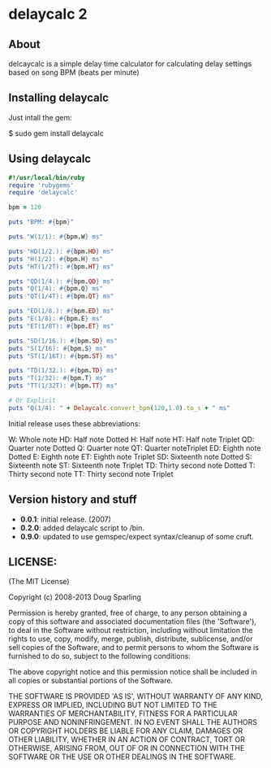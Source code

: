 # delaycalc 2

## About

delcaycalc is a simple delay time calculator for calculating delay settings based on song BPM (beats per minute)

## Installing delaycalc

Just intall the gem:

  $ sudo gem install delaycalc

## Using delaycalc

```ruby
#!/usr/local/bin/ruby
require 'rubygems'
require 'delaycalc'

bpm = 120

puts "BPM: #{bpm}"

puts "W(1/1): #{bpm.W} ms"

puts "HD(1/2.): #{bpm.HD} ms"
puts "H(1/2): #{bpm.H} ms"
puts "HT(1/2T): #{bpm.HT} ms"

puts "QD(1/4.): #{bpm.QD} ms"
puts "Q(1/4): #{bpm.Q} ms"
puts "QT(1/4T): #{bpm.QT} ms"

puts "ED(1/8.): #{bpm.ED} ms"
puts "E(1/8): #{bpm.E} ms"
puts "ET(1/8T): #{bpm.ET} ms"

puts "SD(1/16.): #{bpm.SD} ms"
puts "S(1/16): #{bpm.S} ms"
puts "ST(1/16T): #{bpm.ST} ms"

puts "TD(1/32.): #{bpm.TD} ms"
puts "T(1/32): #{bpm.T} ms"
puts "TT(1/32T): #{bpm.TT} ms"

# Or Explicit
puts "Q(1/4): " + Delaycalc.convert_bpm(120,1.0).to_s + " ms"
```

Initial release uses these abbreviations:

W:  Whole note
HD: Half note Dotted
H:  Half note
HT: Half note Triplet
QD: Quarter note Dotted
Q:  Quarter note
QT: Quarter noteTriplet
ED: Eighth note Dotted
E:  Eighth note
ET: Eighth note Triplet
SD: Sixteenth note Dotted
S: Sixteenth note
ST: Sixteenth note Triplet
TD: Thirty second note Dotted
T: Thirty second note
TT: Thirty second note Triplet

## Version history and stuff

* **0.0.1**: initial release. (2007)
* **0.2.0**: added delaycalc script to /bin.
* **0.9.0**: updated to use gemspec/expect syntax/cleanup of some cruft.

## LICENSE:

(The MIT License)

Copyright (c) 2008-2013 Doug Sparling

Permission is hereby granted, free of charge, to any person obtaining
a copy of this software and associated documentation files (the
'Software'), to deal in the Software without restriction, including
without limitation the rights to use, copy, modify, merge, publish,
distribute, sublicense, and/or sell copies of the Software, and to
permit persons to whom the Software is furnished to do so, subject to
the following conditions:

The above copyright notice and this permission notice shall be
included in all copies or substantial portions of the Software.

THE SOFTWARE IS PROVIDED 'AS IS', WITHOUT WARRANTY OF ANY KIND,
EXPRESS OR IMPLIED, INCLUDING BUT NOT LIMITED TO THE WARRANTIES OF
MERCHANTABILITY, FITNESS FOR A PARTICULAR PURPOSE AND NONINFRINGEMENT.
IN NO EVENT SHALL THE AUTHORS OR COPYRIGHT HOLDERS BE LIABLE FOR ANY
CLAIM, DAMAGES OR OTHER LIABILITY, WHETHER IN AN ACTION OF CONTRACT,
TORT OR OTHERWISE, ARISING FROM, OUT OF OR IN CONNECTION WITH THE
SOFTWARE OR THE USE OR OTHER DEALINGS IN THE SOFTWARE.
